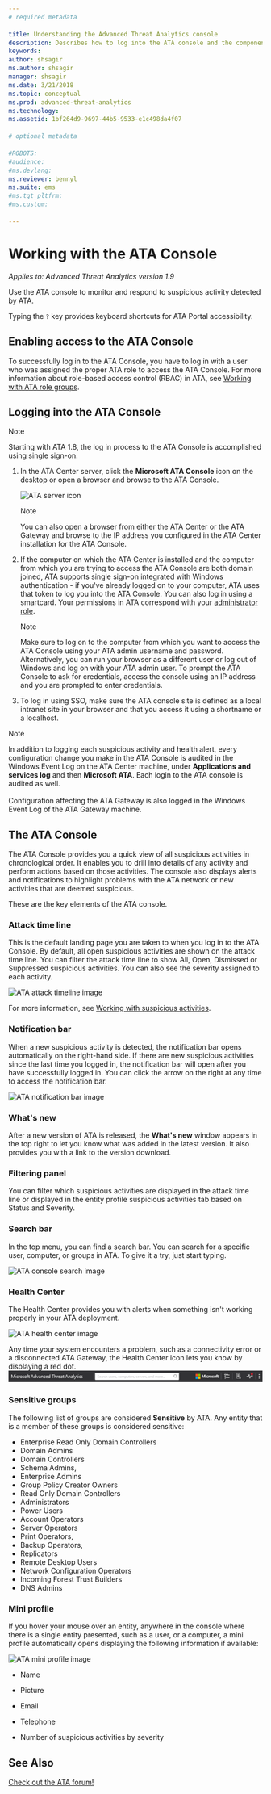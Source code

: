```yaml
---
# required metadata

title: Understanding the Advanced Threat Analytics console
description: Describes how to log into the ATA console and the components of the console
keywords:
author: shsagir
ms.author: shsagir
manager: shsagir
ms.date: 3/21/2018
ms.topic: conceptual
ms.prod: advanced-threat-analytics
ms.technology:
ms.assetid: 1bf264d9-9697-44b5-9533-e1c498da4f07

# optional metadata

#ROBOTS:
#audience:
#ms.devlang:
ms.reviewer: bennyl
ms.suite: ems
#ms.tgt_pltfrm:
#ms.custom:

---
```


# Working with the ATA Console


*Applies to: Advanced Threat Analytics version 1.9*

Use the ATA console to monitor and respond to suspicious activity detected by ATA.

Typing the `?` key provides keyboard shortcuts for ATA Portal accessibility. 

## Enabling access to the ATA Console
To successfully log in to the ATA Console, you have to log in with a user who was assigned the proper ATA role to access the ATA Console. 
For more information about role-based access control (RBAC) in ATA, see [Working with ATA role groups](ata-role-groups.md).

## Logging into the ATA Console

>[!NOTE]
 > Starting with ATA 1.8, the log in process to the ATA Console is accomplished using single sign-on.

1. In the ATA Center server, click the **Microsoft ATA Console** icon on the desktop or open a browser and browse to the ATA Console.

    ![ATA server icon](media/ata-server-icon.png)

   >[!NOTE]
   > You can also open a browser from either the ATA Center or the ATA Gateway and browse to the IP address you configured in the ATA Center installation for the ATA Console.    

2. If the computer on which the ATA Center is installed and the computer from which you are trying to access the ATA Console are both domain joined, ATA supports single sign-on integrated with Windows authentication - if you've already logged on to your computer, ATA uses that token to log you into the ATA Console. You can also log in using a smartcard. Your permissions in ATA correspond with your [administrator role](ata-role-groups.md).

   > [!NOTE]
   > Make sure to log on to the computer from which you want to access the ATA Console using your ATA admin username and password. Alternatively, you can run your browser as a different user or log out of Windows and log on with your ATA admin user. To prompt the ATA Console to ask for credentials, access the console using an IP address and you are prompted to enter credentials.

3. To log in using SSO, make sure the ATA console site is defined as a local intranet site in your browser and that you access it using a shortname or a localhost.

> [!NOTE]
> In addition to logging each suspicious activity and health alert, every configuration change you make in the ATA Console is audited in the Windows Event Log on the ATA Center machine, under **Applications and services log** and then **Microsoft ATA**. Each login to the ATA console is audited as well.<br></br>  Configuration affecting the ATA Gateway is also logged in the Windows Event Log of the ATA Gateway machine. 



## The ATA Console

The ATA Console provides you a quick view of all suspicious activities in chronological order. It enables you to drill into details of any activity and perform actions based on those activities. The console also displays alerts and notifications to highlight problems with the ATA network or new activities that are deemed suspicious.

These are the key elements of the ATA console.


### Attack time line

This is the default landing page you are taken to when you log in to the ATA Console. By default, all open suspicious activities are shown on the attack time line. You can filter the attack time line to show All, Open, Dismissed or Suppressed suspicious activities. You can also see the severity assigned to each activity.

![ATA attack timeline image](media/ATA-Suspicious-Activity-Timeline.jpg)

For more information, see [Working with suspicious activities](working-with-suspicious-activities.md).

### Notification bar

When a new suspicious activity is detected, the notification bar opens automatically on the right-hand side. If there are new suspicious activities since the last time you logged in, the notification bar will open after you have successfully logged in. You can click the arrow on the right at any time to access the notification bar.

![ATA notification bar image](media/notification-bar-1.7.png)

### What's new

After a new version of ATA is released, the **What's new** window appears in the top right to let you know what was added in the latest version. It also provides you with a link to the version download.

### Filtering panel

You can filter which suspicious activities are displayed in the attack time line or displayed in the entity profile suspicious activities tab based on Status and Severity.

### Search bar

In the top menu, you can find a search bar. You can search for a specific user, computer, or groups in ATA. To give it a try, just start typing.

![ATA console search image](media/ATA-console-search.png)

### Health Center

The Health Center provides you with alerts when something isn't working properly in your ATA deployment.

![ATA health center image](media/ATA-Health-Issue.jpg)

Any time your system encounters a problem, such as a connectivity error or a disconnected ATA Gateway, the Health Center icon lets you know by displaying a red dot. ![ATA health center red dot image](media/ATA-Health-Center-Alert-red-dot.png)

### Sensitive groups

The following list of groups are considered **Sensitive** by ATA. Any entity that is a member of these groups is considered sensitive:

- Enterprise Read Only Domain Controllers 
- Domain Admins 
- Domain Controllers 
- Schema Admins,
- Enterprise Admins 
- Group Policy Creator Owners 
- Read Only Domain Controllers 
- Administrators  
- Power Users  
- Account Operators  
- Server Operators   
- Print Operators,
- Backup Operators,
- Replicators 
- Remote Desktop Users 
- Network Configuration Operators 
- Incoming Forest Trust Builders 
- DNS Admins 


### Mini profile

If you hover your mouse over an entity, anywhere in the console where there is a single entity presented, such as a user, or a computer, a mini profile automatically opens displaying the following information if available:

![ATA mini profile image](media/ATA-mini-profile.jpg)

-   Name

-   Picture

-   Email

-   Telephone

-   Number of suspicious activities by severity



## See Also
[Check out the ATA forum!](https://social.technet.microsoft.com/Forums/security/home?forum=mata)
